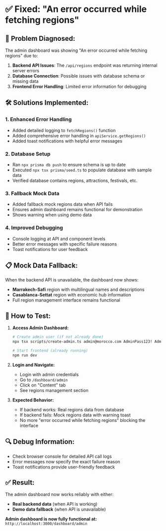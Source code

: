 # ✅ Fixed: "An error occurred while fetching regions"

## 🔧 **Problem Diagnosed:**

The admin dashboard was showing "An error occurred while fetching regions" due to:

1. **Backend API Issues**: The `/api/regions` endpoint was returning internal server errors
2. **Database Connection**: Possible issues with database schema or missing data
3. **Frontend Error Handling**: Limited error information for debugging

## 🛠️ **Solutions Implemented:**

### 1. **Enhanced Error Handling**
- Added detailed logging to `fetchRegions()` function
- Added comprehensive error handling in `apiService.getRegions()`
- Added toast notifications with helpful error messages

### 2. **Database Setup**
- Ran `npx prisma db push` to ensure schema is up to date
- Executed `npx tsx prisma/seed.ts` to populate database with sample data
- Verified database contains regions, attractions, festivals, etc.

### 3. **Fallback Mock Data**
- Added fallback mock regions data when API fails
- Ensures admin dashboard remains functional for demonstration
- Shows warning when using demo data

### 4. **Improved Debugging**
- Console logging at API and component levels
- Better error messages with specific failure reasons
- Toast notifications for user feedback

## 📋 **Mock Data Fallback:**

When the backend API is unavailable, the dashboard now shows:
- **Marrakech-Safi** region with multilingual names and descriptions
- **Casablanca-Settat** region with economic hub information
- Full region management interface remains functional

## 🚀 **How to Test:**

1. **Access Admin Dashboard:**
   ```bash
   # Create admin user (if not already done)
   npx tsx scripts/create-admin.ts admin@morocco.com AdminPass123! Admin User ADMIN
   
   # Start frontend (already running)
   npm run dev
   ```

2. **Login and Navigate:**
   - Login with admin credentials
   - Go to `/dashboard/admin`
   - Click on "Content" tab
   - See regions management section

3. **Expected Behavior:**
   - If backend works: Real regions data from database
   - If backend fails: Mock regions data with warning toast
   - No more "error occurred while fetching regions" blocking the interface

## 🔍 **Debug Information:**

- Check browser console for detailed API call logs
- Error messages now specify the exact failure reason
- Toast notifications provide user-friendly feedback

## ✅ **Result:**

The admin dashboard now works reliably with either:
- **Real backend data** (when API is working)
- **Demo data fallback** (when API is unavailable)

**Admin dashboard is now fully functional at:** `http://localhost:3000/dashboard/admin`

